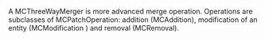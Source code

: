 A MCThreeWayMerger is more advanced merge operation.Operations are subclasses of MCPatchOperation:  addition (MCAddition), modification of an entity (MCModification ) and removal (MCRemoval).